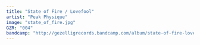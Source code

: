 ```yaml
---
title: "State of Fire / Lovefool"
artist: "Peak Physique"
image: "state_of_fire.jpg"
GZR: "004"
bandcamp: "http://gezelligrecords.bandcamp.com/album/state-of-fire-lovefool"
---
```

